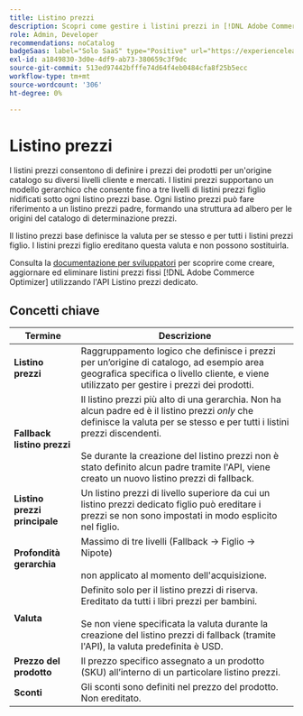 ```yaml
---
title: Listino prezzi
description: Scopri come gestire i listini prezzi in [!DNL Adobe Commerce Optimizer].
role: Admin, Developer
recommendations: noCatalog
badgeSaas: label="Solo SaaS" type="Positive" url="https://experienceleague.adobe.com/it/docs/commerce/user-guides/product-solutions" tooltip="Applicabile solo ai progetti Adobe Commerce as a Cloud Service e Adobe Commerce Optimizer (infrastruttura SaaS gestita da Adobe)."
exl-id: a1849830-3d0e-4df9-ab73-380659c3f9dc
source-git-commit: 513ed97442bfffe74d64f4eb0484cfa8f25b5ecc
workflow-type: tm+mt
source-wordcount: '306'
ht-degree: 0%

---
```


# Listino prezzi

I listini prezzi consentono di definire i prezzi dei prodotti per un&#39;origine catalogo su diversi livelli cliente e mercati. I listini prezzi supportano un modello gerarchico che consente fino a tre livelli di listini prezzi figlio nidificati sotto ogni listino prezzi base. Ogni listino prezzi può fare riferimento a un listino prezzi padre, formando una struttura ad albero per le origini del catalogo di determinazione prezzi.

Il listino prezzi base definisce la valuta per se stesso e per tutti i listini prezzi figlio. I listini prezzi figlio ereditano questa valuta e non possono sostituirla.

Consulta la [documentazione per sviluppatori](https://developer.adobe.com/commerce/services/reference/rest/) per scoprire come creare, aggiornare ed eliminare listini prezzi fissi [!DNL Adobe Commerce Optimizer] utilizzando l&#39;API Listino prezzi dedicato.

## Concetti chiave

| Termine | Descrizione |
|------|-------------|
| **Listino prezzi** | Raggruppamento logico che definisce i prezzi per un’origine di catalogo, ad esempio area geografica specifica o livello cliente, e viene utilizzato per gestire i prezzi dei prodotti. |
| **Fallback listino prezzi** | Il listino prezzi più alto di una gerarchia. Non ha alcun padre ed è il listino prezzi *only* che definisce la valuta per se stesso e per tutti i listini prezzi discendenti.<br/><br/>Se durante la creazione del listino prezzi non è stato definito alcun padre tramite l&#39;API, viene creato un nuovo listino prezzi di fallback. |
| **Listino prezzi principale** | Un listino prezzi di livello superiore da cui un listino prezzi dedicato figlio può ereditare i prezzi se non sono impostati in modo esplicito nel figlio. |
| **Profondità gerarchia** | Massimo di tre livelli (Fallback -> Figlio -> Nipote)<br/><br/>non applicato al momento dell&#39;acquisizione. |
| **Valuta** | Definito solo per il listino prezzi di riserva. Ereditato da tutti i libri prezzi per bambini.<br/><br/>Se non viene specificata la valuta durante la creazione del listino prezzi di fallback (tramite l&#39;API), la valuta predefinita è USD. |
| **Prezzo del prodotto** | Il prezzo specifico assegnato a un prodotto (SKU) all’interno di un particolare listino prezzi. |
| **Sconti** | Gli sconti sono definiti nel prezzo del prodotto. Non ereditato. |
